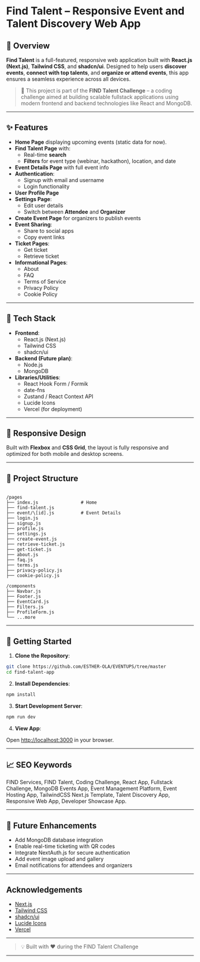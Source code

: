 # Find Talent – Responsive Event and Talent Discovery Web App

## 🚀 Overview

**Find Talent** is a full-featured, responsive web application built with **React.js (Next.js)**, **Tailwind CSS**, and **shadcn/ui**. Designed to help users **discover events**, **connect with top talents**, and **organize or attend events**, this app ensures a seamless experience across all devices.

> 🏁 This project is part of the **FIND Talent Challenge** – a coding challenge aimed at building scalable fullstack applications using modern frontend and backend technologies like React and MongoDB.

---

## ✨ Features

- **Home Page** displaying upcoming events (static data for now).
- **Find Talent Page** with:
  - Real-time **search**
  - **Filters** for event type (webinar, hackathon), location, and date
- **Event Details Page** with full event info
- **Authentication**:
  - Signup with email and username
  - Login functionality
- **User Profile Page**
- **Settings Page**:
  - Edit user details
  - Switch between **Attendee** and **Organizer**
- **Create Event Page** for organizers to publish events
- **Event Sharing**:
  - Share to social apps
  - Copy event links
- **Ticket Pages**:
  - Get ticket
  - Retrieve ticket
- **Informational Pages**:
  - About
  - FAQ
  - Terms of Service
  - Privacy Policy
  - Cookie Policy

---

## 🧱 Tech Stack

- **Frontend**:
  - React.js (Next.js)
  - Tailwind CSS
  - shadcn/ui
- **Backend (Future plan)**:
  - Node.js
  - MongoDB
- **Libraries/Utilities**:
  - React Hook Form / Formik
  - date-fns
  - Zustand / React Context API
  - Lucide Icons
  - Vercel (for deployment)

---

## 📱 Responsive Design

Built with **Flexbox** and **CSS Grid**, the layout is fully responsive and optimized for both mobile and desktop screens.

---

## 📂 Project Structure

```

/pages
├── index.js                # Home
├── find-talent.js
├── event/\[id].js          # Event Details
├── login.js
├── signup.js
├── profile.js
├── settings.js
├── create-event.js
├── retrieve-ticket.js
├── get-ticket.js
├── about.js
├── faq.js
├── terms.js
├── privacy-policy.js
├── cookie-policy.js

/components
├── Navbar.js
├── Footer.js
├── EventCard.js
├── Filters.js
├── ProfileForm.js
└── ...more

```

---

## 🧪 Getting Started

1. **Clone the Repository**:

```bash
git clone https://github.com/ESTHER-OLA/EVENTUPS/tree/master
cd find-talent-app
```

2. **Install Dependencies**:

```bash
npm install
```

3. **Start Development Server**:

```bash
npm run dev
```

4. **View App**:

Open [http://localhost:3000](http://localhost:3000) in your browser.

---

## 📈 SEO Keywords

FIND Services, FIND Talent, Coding Challenge, React App, Fullstack Challenge, MongoDB Events App, Event Management Platform, Event Hosting App, TailwindCSS Next.js Template, Talent Discovery App, Responsive Web App, Developer Showcase App.

---

## 📌 Future Enhancements

- Add MongoDB database integration
- Enable real-time ticketing with QR codes
- Integrate NextAuth.js for secure authentication
- Add event image upload and gallery
- Email notifications for attendees and organizers

---

## Acknowledgements

- [Next.js](https://nextjs.org/)
- [Tailwind CSS](https://tailwindcss.com/)
- [shadcn/ui](https://ui.shadcn.com/)
- [Lucide Icons](https://lucide.dev/)
- [Vercel](https://vercel.com/)

---

> 💡 Built with ❤️ during the FIND Talent Challenge

---